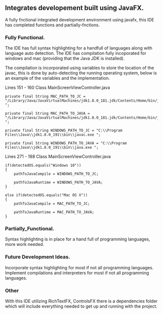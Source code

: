 ## Integrates developement built using JavaFX.

A fully fnctional integrated development environment using javafx, this IDE has completed functions and partially-fnctions.

### Fully Functional.
The IDE has full syntax highlighting for a handfull of languages along with language auto detection.
The IDE has compilation fully incoporated for windows and mac (providing that the Java JDK is installed).

The compilation is incorporated using variables to store the location of the javac, this is done by auto-detecting the running operating system, below is an example of the variables and the implementation.

Lines 151 - 160 Class MainScreenViewController.java
```
private final String MAC_PATH_TO_JC = "/Library/Java/JavaVirtualMachines/jdk1.8.0_181.jdk/Contents/Home/bin/javac ";

private final String MAC_PATH_TO_JAVA = "/Library/Java/JavaVirtualMachines/jdk1.8.0_181.jdk/Contents/Home/bin/java ";

private final String WINDOWS_PATH_TO_JC = "C:\\Program Files\\Java\\jdk1.8.0_191\\bin\\javac.exe ";

private final String WINDOWS_PATH_TO_JAVA = "C:\\Program Files\\Java\\jdk1.8.0_191\\bin\\java.exe ";

```

Lines 271 - 188 Class MainScreenViewController.java
```
if(detectedOS.equals("Windows 10"))
{
    pathToJavaCompile = WINDOWS_PATH_TO_JC;

    pathToJavaRuntime = WINDOWS_PATH_TO_JAVA;
}

else if(detectedOS.equals("Mac OS X"))
{
    pathToJavaCompile = MAC_PATH_TO_JC;

    pathToJavaRuntime = MAC_PATH_TO_JAVA;
}

```


### Partially_Functional.
Syntax highlighting is in place for a hand full of programming languages, more work needed.

### Future Development Ideas.
Incorporate syntax highlighting for most if not all programming languages.
Implement compilations and interpreters for most if not all programming languages.

### Other
With this IDE utilizing RichTextFX, ControlsFX there is a dependencies  folder which will include everything needed to get up and running with the project.

